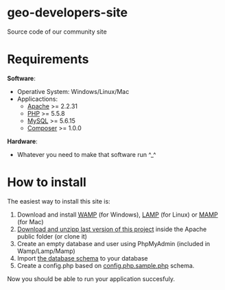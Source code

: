 # geo-developers-site
Source code of our community site

# Requirements
**Software**:
* Operative System: Windows/Linux/Mac
* Applicactions:
  * [Apache](https://httpd.apache.org/download.cgi) >= 2.2.31
  * [PHP](http://php.net/downloads.php) >= 5.5.8
  * [MySQL](https://www.mysql.com/downloads/) >= 5.6.15
  * [Composer](https://getcomposer.org/download/) >= 1.0.0

**Hardware**: 
* Whatever you need to make that software run ^_^

# How to install

The easiest way to install this site is:

1. Download and install [WAMP](http://www.wampserver.com/en/) (for Windows), [LAMP](https://bitnami.com/stack/lamp/installer) (for Linux) or [MAMP](https://www.mamp.info/en/) (for Mac)
2. [Download and unzipp last version of this project](https://github.com/Geo-Developers/geo-developers-site/archive/master.zip) inside the Apache public folder (or clone it)
3. Create an empty database and user using PhpMyAdmin (included in Wamp/Lamp/Mamp)
4. Import [the database schema](https://github.com/Geo-Developers/geo-developers-site/blob/master/install/database.sql) to your database
5. Create a config.php based on [config.php.sample.php](https://github.com/Geo-Developers/geo-developers-site/blob/master/config.php.sample.php) schema.

Now you should be able to run your application succesfuly.
